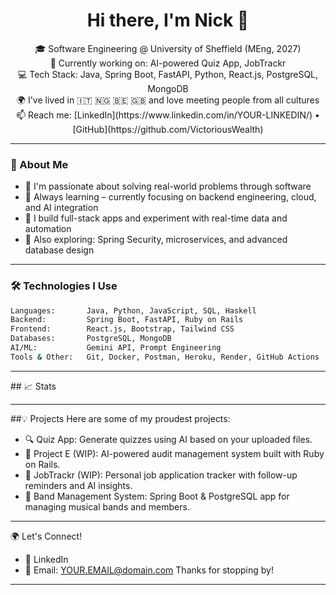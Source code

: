 <h1 align="center">Hi there, I'm Nick 👋</h1>

<p align="center">
  🎓 Software Engineering @ University of Sheffield (MEng, 2027)<br>
  🔭 Currently working on: AI-powered Quiz App, JobTrackr<br>
  💻 Tech Stack: Java, Spring Boot, FastAPI, Python, React.js, PostgreSQL, MongoDB<br>
  🌍 I've lived in 🇮🇹 🇳🇬 🇧🇪 🇬🇧 and love meeting people from all cultures<br>
  📫 Reach me: [LinkedIn](https://www.linkedin.com/in/YOUR-LINKEDIN/) • [GitHub](https://github.com/VictoriousWealth)
</p>

---

### 🚀 About Me

- 🎯 I'm passionate about solving real-world problems through software
- 🧠 Always learning – currently focusing on backend engineering, cloud, and AI integration
- 📂 I build full-stack apps and experiment with real-time data and automation
- 🌱 Also exploring: Spring Security, microservices, and advanced database design

---

### 🛠️ Technologies I Use

```bash
Languages:       Java, Python, JavaScript, SQL, Haskell  
Backend:         Spring Boot, FastAPI, Ruby on Rails  
Frontend:        React.js, Bootstrap, Tailwind CSS  
Databases:       PostgreSQL, MongoDB  
AI/ML:           Gemini API, Prompt Engineering  
Tools & Other:   Git, Docker, Postman, Heroku, Render, GitHub Actions
```

---

## 📈 Stats

---

##💡 Projects
Here are some of my proudest projects:
- 🔍 Quiz App: Generate quizzes using AI based on your uploaded files.
- 🧾 Project E (WIP): AI-powered audit management system built with Ruby on Rails.
- 💼 JobTrackr (WIP): Personal job application tracker with follow-up reminders and AI insights.
- 🎵 Band Management System: Spring Boot & PostgreSQL app for managing musical bands and members.

---

🌍 Let's Connect!
- 💼 LinkedIn
- 💌 Email: YOUR.EMAIL@domain.com
Thanks for stopping by!
---
